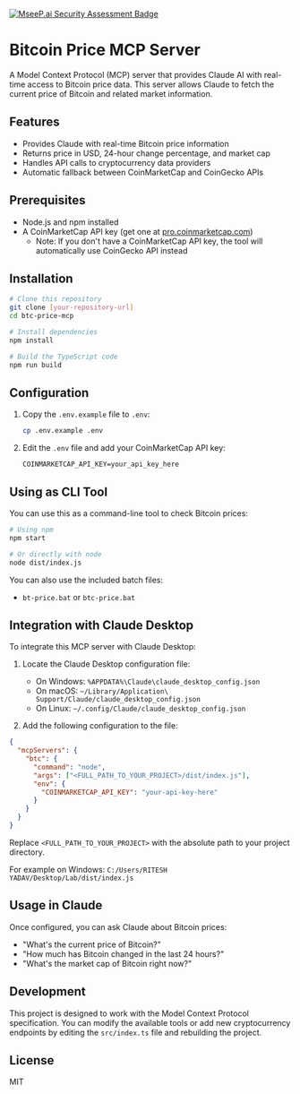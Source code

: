 [![MseeP.ai Security Assessment Badge](https://mseep.net/pr/riteshyaaa-mcp-btc-watch-badge.png)](https://mseep.ai/app/riteshyaaa-mcp-btc-watch)

# Bitcoin Price MCP Server

A Model Context Protocol (MCP) server that provides Claude AI with real-time access to Bitcoin price data. This server allows Claude to fetch the current price of Bitcoin and related market information.

## Features

- Provides Claude with real-time Bitcoin price information
- Returns price in USD, 24-hour change percentage, and market cap
- Handles API calls to cryptocurrency data providers
- Automatic fallback between CoinMarketCap and CoinGecko APIs

## Prerequisites

- Node.js and npm installed
- A CoinMarketCap API key (get one at [pro.coinmarketcap.com](https://pro.coinmarketcap.com))
  - Note: If you don't have a CoinMarketCap API key, the tool will automatically use CoinGecko API instead

## Installation

```bash
# Clone this repository
git clone [your-repository-url]
cd btc-price-mcp

# Install dependencies
npm install

# Build the TypeScript code
npm run build
```

## Configuration

1. Copy the `.env.example` file to `.env`:

   ```bash
   cp .env.example .env
   ```

2. Edit the `.env` file and add your CoinMarketCap API key:
   ```
   COINMARKETCAP_API_KEY=your_api_key_here
   ```

## Using as CLI Tool

You can use this as a command-line tool to check Bitcoin prices:

```bash
# Using npm
npm start

# Or directly with node
node dist/index.js
```

You can also use the included batch files:

- `bt-price.bat` or `btc-price.bat`

## Integration with Claude Desktop

To integrate this MCP server with Claude Desktop:

1. Locate the Claude Desktop configuration file:

   - On Windows: `%APPDATA%\Claude\claude_desktop_config.json`
   - On macOS: `~/Library/Application\ Support/Claude/claude_desktop_config.json`
   - On Linux: `~/.config/Claude/claude_desktop_config.json`

2. Add the following configuration to the file:

```json
{
  "mcpServers": {
    "btc": {
      "command": "node",
      "args": ["<FULL_PATH_TO_YOUR_PROJECT>/dist/index.js"],
      "env": {
        "COINMARKETCAP_API_KEY": "your-api-key-here"
      }
    }
  }
}
```

Replace `<FULL_PATH_TO_YOUR_PROJECT>` with the absolute path to your project directory.

For example on Windows: `C:/Users/RITESH YADAV/Desktop/Lab/dist/index.js`

## Usage in Claude

Once configured, you can ask Claude about Bitcoin prices:

- "What's the current price of Bitcoin?"
- "How much has Bitcoin changed in the last 24 hours?"
- "What's the market cap of Bitcoin right now?"

## Development

This project is designed to work with the Model Context Protocol specification. You can modify the available tools or add new cryptocurrency endpoints by editing the `src/index.ts` file and rebuilding the project.

## License

MIT
